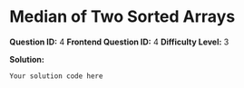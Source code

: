 
  # Median of Two Sorted Arrays
  
  **Question ID:** 4
  **Frontend Question ID:** 4
  **Difficulty Level:** 3
  
  **Solution:**  
  ```
  Your solution code here
  ```
    